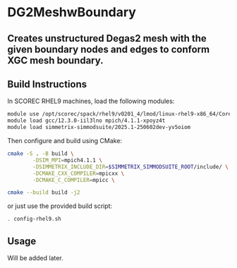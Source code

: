 # DG2MeshwBoundary
Creates unstructured Degas2 mesh with the given boundary nodes and edges to conform XGC mesh boundary.
---
## Build Instructions
In SCOREC RHEL9 machines, load the following modules:
```bash
module use /opt/scorec/spack/rhel9/v0201_4/lmod/linux-rhel9-x86_64/Core/
module load gcc/12.3.0-iil3lno mpich/4.1.1-xpoyz4t
module load simmetrix-simmodsuite/2025.1-250602dev-yv5oiom
```
Then configure and build using CMake:
```bash
cmake -S . -B build \
        -DSIM_MPI=mpich4.1.1 \
        -DSIMMETRIX_INCLUDE_DIR=$SIMMETRIX_SIMMODSUITE_ROOT/include/ \
        -DCMAKE_CXX_COMPILER=mpicxx \
        -DCMAKE_C_COMPILER=mpicc \

cmake --build build -j2
```

or just use the provided build script:
```bash
. config-rhel9.sh
```

## Usage
Will be added later.